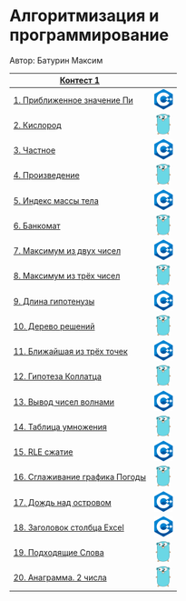 # Алгоритмизация и программирование

Автор: Батурин Максим

|[Контест 1](https://contest.yandex.ru/contest/52142/problems/) |  |
| --- | :-: |
| [1. Приближенное значение Пи](./contest_01/01/main.cpp) | ![](./img/cpp.png) |
| [2. Кислород](./contest_01/02/main.go) |  ![](./img/go.png) |
| [3. Частное](./contest_01/03/main.cpp) | ![](./img/cpp.png) |
| [4. Произведение](./contest_01/04/main.go) | ![](./img/go.png) |
| [5. Индекс массы тела](./contest_01/05/main.cpp) | ![](./img/cpp.png) |
| [6. Банкомат](./contest_01/05/main.cpp) | ![](./img/go.png) |
| [7. Максимум из двух чисел](./contest_01/05/main.cpp) | ![](./img/cpp.png) |
| [8. Максимум из трёх чисел](./contest_01/05/main.cpp) | ![](./img/go.png) |
| [9. Длина гипотенузы](./contest_01/05/main.cpp) | ![](./img/cpp.png) |
| [10. Дерево решений](./contest_01/05/main.cpp) | ![](./img/go.png) |
| [11. Ближайшая из трёх точек](./contest_01/05/main.cpp) | ![](./img/cpp.png) |
| [12. Гипотеза Коллатца](./contest_01/05/main.cpp) | ![](./img/go.png) |
| [13. Вывод чисел волнами](./contest_01/05/main.cpp) | ![](./img/cpp.png) |
| [14. Таблица умножения](./contest_01/05/main.cpp) | ![](./img/go.png) |
| [15. RLE сжатие](./contest_01/05/main.cpp) | ![](./img/cpp.png) |
| [16. Сглаживание графика Погоды](./contest_01/05/main.cpp) | ![](./img/go.png) |
| [17. Дождь над островом](./contest_01/05/main.cpp) | ![](./img/cpp.png) |
| [18. Заголовок столбца Excel](./contest_01/05/main.cpp) | ![](./img/cpp.png) |
| [19. Подходящие Слова](./contest_01/05/main.cpp) | ![](./img/go.png) |
| [20. Анаграмма. 2 числа](./contest_01/05/main.cpp) | ![](./img/go.png) |

